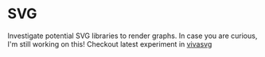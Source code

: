 # SVG
Investigate potential SVG libraries to render graphs. In case you are curious, I'm still working on this! Checkout latest experiment in [vivasvg](https://github.com/anvaka/vivasvg/tree/master/experiments/v0.2)
